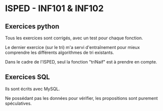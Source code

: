 # ISPED - INF101 & INF102

## Exercices python
Tous les exercices sont corrigés, avec un test pour chaque fonction.

Le dernier exercice (sur le tri) m'a servi d'entraînement pour mieux comprendre les différents algorithmes de tri existants.

Dans le cadre de l'ISPED, seul la fonction "triNaif" est à prendre en compte.

## Exercices SQL
Ils sont écrits avec MySQL.

Ne possédant pas les données pour vérifier, les propositions sont purement spéculatives.
